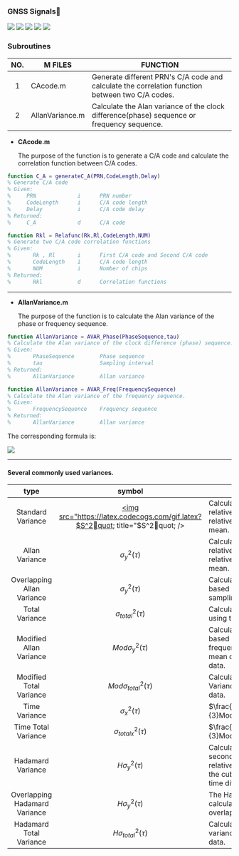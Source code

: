 ### GNSS Signals:signal_strength:

![](https://img.shields.io/badge/build-passing-brightgreen.svg)
![](https://img.shields.io/badge/platform-windows-orange.svg)
![](https://img.shields.io/badge/compiler-matlab-yellow.svg)
![](https://img.shields.io/badge/author-Jason%20Ding-blue.svg) ![](https://img.shields.io/badge/license-MIT-ff69b4.svg)

### Subroutines

| NO.  | M FILES         | FUNCTION                                                     |
| :--: | --------------- | ------------------------------------------------------------ |
|  1   | CAcode.m        | Generate different PRN's C/A code and calculate the correlation function between two C/A codes. |
|  2   | AllanVariance.m | Calculate the Alan variance of the clock difference(phase) sequence or frequency sequence. |

- **CAcode.m**

  The purpose of the function is to generate a C/A code and calculate the correlation function between C/A codes.

```matlab
function C_A = generateC_A(PRN,CodeLength,Delay)
% Generate C/A code
% Given:
%     PRN             i      PRN number
%     CodeLength      i      C/A code length
%     Delay           i      C/A code delay
% Returned:
%     C_A             d      C/A code
```

```matlab
function Rkl = Relafunc(Rk,Rl,CodeLength,NUM)
% Generate two C/A code correlation functions
% Given:
%       Rk , Rl       i      First C/A code and Second C/A code
%       CodeLength    i      C/A code length
%       NUM           i      Number of chips  
% Returned:
%       Rkl           d      Correlation functions
```

---

- **AllanVariance.m**

  The purpose of the function is to calculate the Alan variance of the phase or frequency sequence.

~~~matlab
function AllanVariance = AVAR_Phase(PhaseSequence,tau)
% Calculate the Alan variance of the clock difference (phase) sequence.
% Given:
%       PhaseSequence        Phase sequence  
%       tau                  Sampling interval              
% Returned:
%       AllanVariance        Allan variance
~~~

~~~matlab
function AllanVariance = AVAR_Freq(FrequencySequence)
% Calculate the Alan variance of the frequency sequence.
% Given:
%       FrequencySequence    Frequency sequence                 
% Returned:
%       AllanVariance        Allan variance
~~~

The corresponding formula is:

![](https://raw.githubusercontent.com/Sardingfish/GNSS_Signals/master/image/AVAR.png)

---

#### Several commonly used variances.

|             type              |                            symbol                            | description                                                  |
| :---------------------------: | :----------------------------------------------------------: | ------------------------------------------------------------ |
|       Standard Variance       | <a href="https://www.codecogs.com/eqnedit.php?latex=$S^2$" target="_blank"><img src="https://latex.codecogs.com/gif.latex?$S^2quot; title="$S^2quot; /></a> | Calculated based on the relative frequency deviation relative to the square of its mean. |
|        Allan Variance         |                      $\sigma_y^2(\tau)$                      | Calculated based on the relative frequency deviation relative to the square of its mean. |
|  Overlapping Allan Variance   |                      $\sigma_y^2(\tau)$                      | Calculating the Allan variance based on full overlap sampling. |
|        Total Variance         |                   $\sigma_{total}^2(\tau)$                   | Calculate the Allan variance using the extended data.        |
|    Modified Allan Variance    |                    $Mod\sigma_y^2(\tau)$                     | Calculating the Allan variance based on the relative frequency deviation or the mean of the time difference data. |
|    Modified Total Variance    |                 $Mod\sigma_{total}^2(\tau)$                  | Calculate "Modified the Allen Variance" with the extended data. |
|         Time Variance         |                      $\sigma_x^2(\tau)$                      | $\frac{\tau^2}{3}Mod\sigma_y^2(\tau)$                        |
|      Time Total Variance      |                  $\sigma_{total x}^2(\tau)$                  | $\frac{\tau^2}{3}Mod\sigma_{total}^2(\tau)$                  |
|       Hadamard Variance       |                     $H\sigma_y^2(\tau)$                      | Calculation based on the second difference of the relative frequency deviation or the cubic difference of the time difference data. |
| Overlapping Hadamard Variance |                     $H\sigma_y^2(\tau)$                      | The Hadamard variance is calculated based on full overlap sampling. |
|    Hadamard Total Variance    |                  $H\sigma_{total}^2(\tau)$                   | Calculate the Hadamard variance using the extended data.     |

